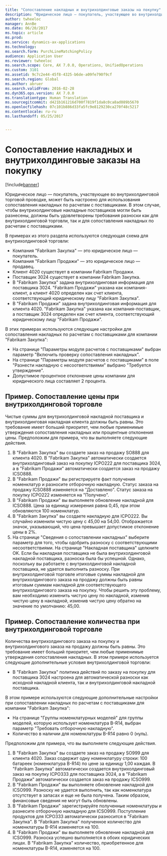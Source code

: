 ```yaml
---
title: "Сопоставление накладных и внутрихолдинговые заказы на покупку"
description: "Юридическое лицо — покупатель, участвующее во внутрихолдинговой торговой проводке, может быть настроено для использования сопоставления накладных по расчетам с поставщиками. В этом случае, чтобы внутрихолдинговые накладные поставщиков могли быть разнесены, должны быть удовлетворены требования разноски как для внутрихолдинговой торговли, так и для сопоставления накладных по расчетам с поставщиками."
author: twheeloc
manager: AnnBe
ms.date: 06/20/2017
ms.topic: article
ms.prod: 
ms.service: dynamics-ax-applications
ms.technology: 
ms.search.form: PurchLineMatchingPolicy
audience: Application User
ms.reviewer: twheeloc
ms.search.scope: Core, AX 7.0.0, Operations, UnifiedOperations
ms.custom: 3101
ms.assetid: 9c7c2e44-45f8-4325-b6de-a09fe790f9cf
ms.search.region: Global
ms.author: abruer
ms.search.validFrom: 2016-02-28
ms.dyn365.ops.version: AX 7.0.0
ms.translationtype: Human Translation
ms.sourcegitcommit: d421b161216d700f7819f1da8c0ca8ad089b5670
ms.openlocfilehash: 07c101b886d33fa5fc9e8129230ca270f48c5217
ms.contentlocale: ru-ru
ms.lasthandoff: 05/25/2017


---
```


# <a name="invoice-matching-and-intercompany-purchase-orders"></a>Сопоставление накладных и внутрихолдинговые заказы на покупку

[!include[banner](../includes/banner.md)]


Юридическое лицо — покупатель, участвующее во внутрихолдинговой торговой проводке, может быть настроено для использования сопоставления накладных по расчетам с поставщиками. В этом случае, чтобы внутрихолдинговые накладные поставщиков могли быть разнесены, должны быть удовлетворены требования разноски как для внутрихолдинговой торговли, так и для сопоставления накладных по расчетам с поставщиками.

В примерах из этого раздела используются следующая схема для внутрихолдинговой торговли:
-   Компания "Fabrikam Закупка" — это юридическое лицо — покупатель.
-   Компания "Fabrikam Продажи" — это юридическое лицо — продавец.
-   Клиент 4020 существует в компании Fabrikam Продажи.
-   Поставщик 3024 существует в компании Fabrikam Закупка.
-   В "Fabrikam Закупка" задана внутрихолдинговая информация для поставщика 3024. "Fabrikam Продажи" указана как компания-клиент, а клиент 4020 определен как счет клиента, соответствующий юридическому лицу "Fabrikam Закупка".
-   В "Fabrikam Продажи" задана внутрихолдинговая информация для клиента 4020. "Fabrikam Закупка" указана как компания-поставщик, а поставщик 3024 определен как счет клиента, соответствующий юридическому лицу "Fabrikam Продажи".

В этих примерах используются следующие настройки для сопоставления накладных по расчетам с поставщиками для компании "Fabrikam Закупка":
-   На странице "Параметры модуля расчетов с поставщиками" выбран параметр "Включить проверку сопоставления накладных".
-   На странице "Параметры модуля расчетов с поставщиками" в поле "Разнести накладную с несоответствиями" выбрано "Требуется утверждение".
-   Допустимое процентное отклонение цены компании для юридического лица составляет 2 процента.

## <a name="example-price-matching-and-intercompany-trade"></a>Пример. Сопоставление цены при внутрихолдинговой торговле
Чистые суммы для внутрихолдинговой накладной поставщика и внутрихолдинговая накладная клиента должны быть равны. Это требование имеет больший приоритет, чем любые применимые утверждения сопоставления накладных или процентные отклонения цены. Предположим для примера, что вы выполняете следующие действия.
1.  В "Fabrikam Закупка" вы создаете заказ на продажу SO888 для клиента 4020. В "Fabrikam Закупка" автоматически создается внутрихолдинговый заказ на покупку ICPO222 для поставщика 3024, а в "Fabrikam Продажи" автоматически создается заказ на продажу ICSO888.
2.  В "Fabrikam Продажи" вы регистрируете факт получения номенклатур и разносите отборочную накладную. Статус заказа на продажу ICSO888 изменяется на "Доставлено". Статус заказа на покупку ICPO222 изменяется на "Получено".
3.  В "Fabrikam Продажи" вы выполняете обновление накладной для ICSO888. Цена за единицу измерения равна 0,45, при этом обновляются 100 номенклатур.
4.  В "Fabrikam Закупка" вы создаете накладную для ICPO222. Вы случайно изменили чистую цену с 45,00 на 54,00. Отображается значок, указывающий, что цена превышает допустимое отклонение цены в 2%.
5.  На странице "Сведения о сопоставлении накладных" выберите параметр для того, чтобы одобрить разноску с соответствующими несоответствиями. На странице "Накладная поставщика" щелкните OK. Если бы накладная поставщика не была внутрихолдинговой накладной поставщика, разноска была бы успешной. Однако, поскольку вы работаете с внутрихолдинговой накладной поставщика, не удается выполнить разноску. При внутрихолдинговой торговле итоговые суммы накладной для внутрихолдингового заказа на продажу должны быть равны итоговым суммам накладной для соответствующего внутрихолдингового заказа на покупку. Чтобы решить эту проблему, вам необходимо изменить чистую цену по накладной, изменив чистую цену в накладной, изменив чистую цену обратно на значение по умолчанию: 45,00.

## <a name="example-quantity-matching-with-intercompany-trade"></a>Пример. Сопоставление количества при внутрихолдинговой торговле
Количества внутрихолдингового заказа на покупку и внутрихолдингового заказа на продажу должны быть равны. Это требование имеет больший приоритет, чем любые применимые утверждения сопоставления накладных. В этом примере используется следующие дополнительные условия внутрихолдинговой торговли:
-   В "Fabrikam Закупка" политика действий по заказу на покупку для поставщика 3024 настроена для автоматической разноски как исходной накладной клиента, так и внутрихолдинговой накладной поставщика.

В этом примере используются следующие дополнительные настройки при сопоставлении накладных по расчетам с поставщиками для компании "Fabrikam Закупка":
-   На странице "Группы номенклатурных моделей" для группы моделей, которую использует номенклатура B-R14, выбран параметр "Требовать отборочную накладную".
-   Количество в наличии для номенклатуры B-R14 равно 0 (нуль).

Предположим для примера, что вы выполняете следующие действия.
1.  В "Fabrikam Закупка" вы создаете заказ на продажу SO999 для клиента 4020. Заказ содержит одну номенклатуру строки: 100 батареек (номенклатура B-R14) по цене за единицу 1,00 каждая. В "Fabrikam Закупка" автоматически создается внутрихолдинговый заказ на покупку ICPO333 для поставщика 3024, а в "Fabrikam Продажи" автоматически создается заказ на продажу ICSO999.
2.  В "Fabrikam Продажи" вы выполняете обновление накладной для ICSO999. Разноску не удается выполнить, так как номенклатура отсутствует в запасах и еще не была получена. Таким образом, финансовые сведения не могут быть обновлены.
3.  В "Fabrikam Продажи" зарегистрируйте полученные номенклатуры и разнесите отборочную накладную для ICSO999. Поступление продуктов для ICPO333 автоматически разносится в "Fabrikam Закупка". В "Fabrikam Закупка" полученное количество для номенклатуры B-R14 изменяется на 100.
4.  В "Fabrikam Продажи" вы выполняете обновление накладной для ICSO999. Разноска успешно выполняется в обоих юридических лицах. В "Fabrikam Закупка" количество, приобретенное для номенклатуры B-R14, изменяется на 100.






